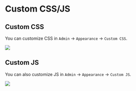 # Custom CSS/JS

## Custom CSS

You can customize CSS in `Admin` -> `Appearance` -> `Custom CSS`.

![](images/custom-css.png)

## Custom JS

You can also customize JS in `Admin` -> `Appearance` -> `Custom JS`.

![](images/custom-js.png)